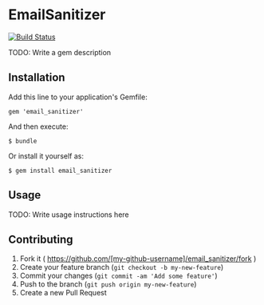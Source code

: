 # EmailSanitizer

[![Build Status](https://travis-ci.org/ChalkSchools/email-sanitizer.svg?branch=master)](https://travis-ci.org/ChalkSchools/email-sanitizer)

TODO: Write a gem description

## Installation

Add this line to your application's Gemfile:

    gem 'email_sanitizer'

And then execute:

    $ bundle

Or install it yourself as:

    $ gem install email_sanitizer

## Usage

TODO: Write usage instructions here

## Contributing

1. Fork it ( https://github.com/[my-github-username]/email_sanitizer/fork )
2. Create your feature branch (`git checkout -b my-new-feature`)
3. Commit your changes (`git commit -am 'Add some feature'`)
4. Push to the branch (`git push origin my-new-feature`)
5. Create a new Pull Request
